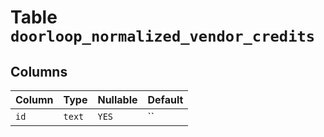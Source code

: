 # Table `doorloop_normalized_vendor_credits`

## Columns

| Column | Type | Nullable | Default |
|---|---|---|---|
| `id` | `text` | `YES` | `` |